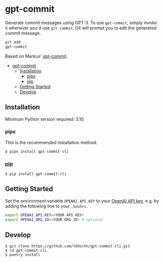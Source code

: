 # gpt-commit

Generate commit messages using GPT-3. To use `gpt-commit`, simply invoke it whenever you'd use `git commit`. Git will prompt you to edit the generated commit message.

```bash
git add .
gpt-commit
```

Based on Markus' [gpt-commit](https://github.com/markuswt/gpt-commit).

- [gpt-commit](#gpt-commit)
  - [Installation](#installation)
    - [pipx](#pipx)
    - [pip](#pip)
  - [Getting Started](#getting-started)
  - [Develop](#develop)


## Installation

Minimum Python version required: 3.10.

### pipx

This is the recommended installation method.

```
$ pipx install gpt-commit-cli
```

### [pip](https://pypi.org/project/gpt-commit-cli/)

```
$ pip install gpt-commit-cli
```


## Getting Started

Set the environment variable `OPENAI_API_KEY` to your [OpenAI API key](https://platform.openai.com/account/api-keys), e.g. by adding the following line to your `.bashrc`.

```bash
export OPENAI_API_KEY=<YOUR API KEY>
export OPENAI_ORG_ID=<YOUR ORG ID> # optional
```

<!-- ### Modify `git commit` (optional)

If you want `git commit` to automatically invoke `gpt-commit`, copy `gpt-commit.py` and `prepare-commit-msg` to the `.git/hooks` directory in any project where you want to modify `git commit`.
 -->

## Develop

```
$ git clone https://github.com/tddschn/gpt-commit-cli.git
$ cd gpt-commit-cli
$ poetry install
```